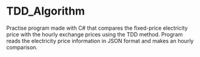 # TDD_Algorithm

Practise program made with C# that compares the fixed-price electricity price with the hourly exchange prices using the TDD method.
Program reads the electricity price information in JSON format and makes an hourly comparison.
